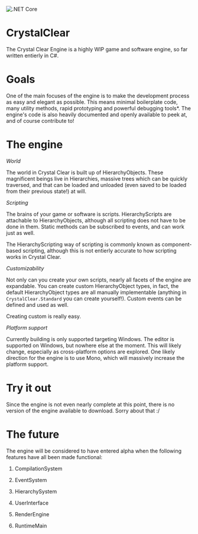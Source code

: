 ![.NET Core](https://github.com/CrystalClearEngine/CrystalClear/workflows/.NET%20Core/badge.svg)

# CrystalClear
The Crystal Clear Engine is a highly WIP game and software engine, so far written entierly in C#.

# Goals
One of the main focuses of the engine is to make the development process as easy and elegant as possible. This means minimal boilerplate code, many utility methods, rapid prototyping and powerful debugging tools*. The engine's code is also heavily documented and openly available to peek at, and of course contribute to!

# The engine

*World*

The world in Crystal Clear is built up of HierarchyObjects. These magnificent beings live in Hierarchies, massive trees which can be quickly traversed, and that can be loaded and unloaded (even saved to be loaded from their previous state!) at will.


*Scripting*

The brains of your game or software is scripts. HierarchyScripts are attachable to HierarchyObjects, although all scripting does not have to be done in them. Static methods can be subscribed to events, and can work just as well.

The HierarchyScripting way of scripting is commonly known as component-based scripting, although this is not entierly accurate to how scripting works in Crystal Clear.


*Customizability*

Not only can you create your own scripts, nearly all facets of the engine are expandable. You can create custom HierarchyObject types, in fact, the default HierarchyObject types are all manually implementable (anything in `CrystalClear.Standard` you can create yourself!). Custom events can be defined and used as well.

Creating custom is really easy.


*Platform support*

Currently building is only supported targeting Windows. The editor is supported on Windows, but nowhere else at the moment. This will likely change, especially as cross-platform options are explored. One likely direction for the engine is to use Mono, which will massively increase the platform support.


# Try it out
Since the engine is not even nearly complete at this point, there is no version of the engine available to download. Sorry about that :/

# The future
The engine will be considered to have entered alpha when the following features have all been made functional:

1. CompilationSystem

2. EventSystem

3. HierarchySystem

4. UserInterface

5. RenderEngine

6. RuntimeMain
